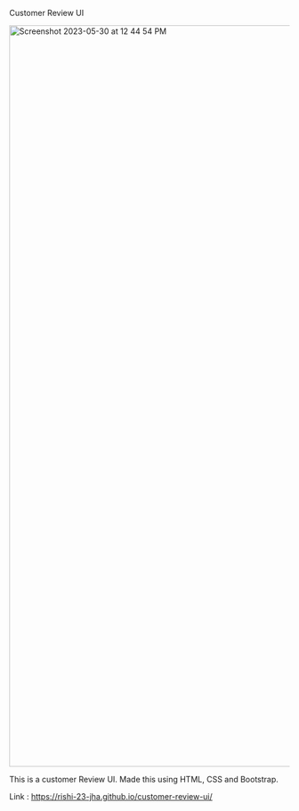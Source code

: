 Customer Review UI 

<img width="1331" alt="Screenshot 2023-05-30 at 12 44 54 PM" src="https://github.com/Rishi-23-Jha/customer-review-ui/assets/56690313/ab56f899-2786-4286-a5b9-7878e62f7a45">


This is a customer Review UI. 
Made this using HTML, CSS and Bootstrap.

Link :
https://rishi-23-jha.github.io/customer-review-ui/
